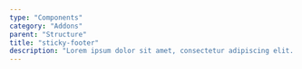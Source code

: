 ```yaml
---
type: "Components"
category: "Addons"
parent: "Structure"
title: "sticky-footer"
description: "Lorem ipsum dolor sit amet, consectetur adipiscing elit. Nunc tempus laoreet leo sit amet iaculis."
---
```


<demo>
  <div class="gatsby_demo_item toggle" data-iframe="iframe/components/addons/structure/sticky-footer">
  </div>
</demo>
